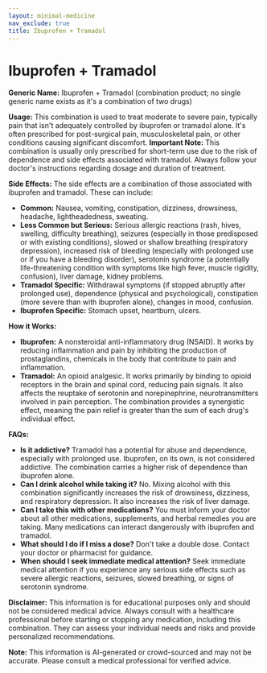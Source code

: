 ```yaml
---
layout: minimal-medicine
nav_exclude: true
title: Ibuprofen + Tramadol
---
```


# Ibuprofen + Tramadol

**Generic Name:** Ibuprofen + Tramadol (combination product; no single generic name exists as it's a combination of two drugs)

**Usage:**  This combination is used to treat moderate to severe pain, typically pain that isn't adequately controlled by ibuprofen or tramadol alone.  It's often prescribed for post-surgical pain, musculoskeletal pain, or other conditions causing significant discomfort.  **Important Note:** This combination is usually only prescribed for short-term use due to the risk of dependence and side effects associated with tramadol.  Always follow your doctor's instructions regarding dosage and duration of treatment.

**Side Effects:** The side effects are a combination of those associated with ibuprofen and tramadol.  These can include:

* **Common:** Nausea, vomiting, constipation, dizziness, drowsiness, headache, lightheadedness, sweating.
* **Less Common but Serious:**  Serious allergic reactions (rash, hives, swelling, difficulty breathing), seizures (especially in those predisposed or with existing conditions), slowed or shallow breathing (respiratory depression), increased risk of bleeding (especially with prolonged use or if you have a bleeding disorder), serotonin syndrome (a potentially life-threatening condition with symptoms like high fever, muscle rigidity, confusion), liver damage, kidney problems.
* **Tramadol Specific:**  Withdrawal symptoms (if stopped abruptly after prolonged use), dependence (physical and psychological),  constipation (more severe than with ibuprofen alone), changes in mood, confusion.
* **Ibuprofen Specific:** Stomach upset, heartburn, ulcers.


**How it Works:**

* **Ibuprofen:**  A nonsteroidal anti-inflammatory drug (NSAID). It works by reducing inflammation and pain by inhibiting the production of prostaglandins, chemicals in the body that contribute to pain and inflammation.
* **Tramadol:** An opioid analgesic.  It works primarily by binding to opioid receptors in the brain and spinal cord, reducing pain signals.  It also affects the reuptake of serotonin and norepinephrine, neurotransmitters involved in pain perception. The combination provides a synergistic effect, meaning the pain relief is greater than the sum of each drug's individual effect.


**FAQs:**

* **Is it addictive?** Tramadol has a potential for abuse and dependence, especially with prolonged use. Ibuprofen, on its own, is not considered addictive.  The combination carries a higher risk of dependence than ibuprofen alone.
* **Can I drink alcohol while taking it?** No. Mixing alcohol with this combination significantly increases the risk of drowsiness, dizziness, and respiratory depression. It also increases the risk of liver damage.
* **Can I take this with other medications?**  You must inform your doctor about all other medications, supplements, and herbal remedies you are taking. Many medications can interact dangerously with ibuprofen and tramadol.
* **What should I do if I miss a dose?**  Don't take a double dose.  Contact your doctor or pharmacist for guidance.
* **When should I seek immediate medical attention?** Seek immediate medical attention if you experience any serious side effects such as severe allergic reactions, seizures, slowed breathing, or signs of serotonin syndrome.


**Disclaimer:** This information is for educational purposes only and should not be considered medical advice.  Always consult with a healthcare professional before starting or stopping any medication, including this combination. They can assess your individual needs and risks and provide personalized recommendations.


**Note:** This information is AI-generated or crowd-sourced and may not be accurate. Please consult a medical professional for verified advice.